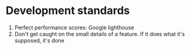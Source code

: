 # Development standards

1. Perfect performance scores: Google lighthouse
2. Don't get caught on the small details of a feature. If it does what it's supposed, it's done
